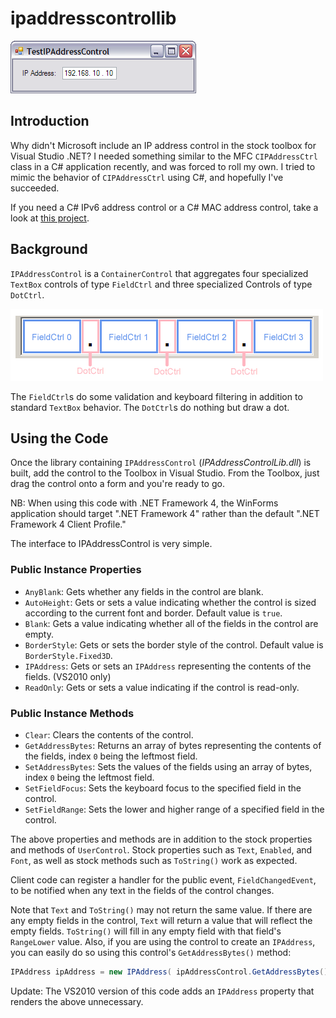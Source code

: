 # ipaddresscontrollib

![alt IPAddressControl in use](https://raw.githubusercontent.com/m66n/m66n.github.io/master/img/TestIPAddressControl.png)

## Introduction

Why didn't Microsoft include an IP address control in the stock toolbox for Visual Studio .NET? I needed something similar to the MFC `CIPAddressCtrl` class in a C# application recently, and was forced to roll my own. I tried to mimic the behavior of `CIPAddressCtrl` using C#, and hopefully I've succeeded.

If you need a C# IPv6 address control or a C# MAC address control, take a look at [this project](https://github.com/m66n/flexfieldcontrollib).

## Background

`IPAddressControl` is a `ContainerControl` that aggregates four specialized `TextBox` controls of type `FieldCtrl` and three specialized Controls of type `DotCtrl`.

![alt close up view of IPAddressControl](https://raw.githubusercontent.com/m66n/m66n.github.io/master/img/close_up.gif)

The `FieldCtrl`s do some validation and keyboard filtering in addition to standard `TextBox` behavior. The `DotCtrl`s do nothing but draw a dot. 

## Using the Code

Once the library containing `IPAddressControl` (*IPAddressControlLib.dll*) is built, add the control to the Toolbox in Visual Studio. From the Toolbox, just drag the control onto a form and you're ready to go.

NB: When using this code with .NET Framework 4, the WinForms application should target ".NET Framework 4" rather than the default ".NET Framework 4 Client Profile."

The interface to IPAddressControl is very simple.

### Public Instance Properties

* `AnyBlank`: Gets whether any fields in the control are blank.
* `AutoHeight`: Gets or sets a value indicating whether the control is sized according to the current font and border. Default value is `true`.
* `Blank`: Gets a value indicating whether all of the fields in the control are empty.
* `BorderStyle`: Gets or sets the border style of the control. Default value is `BorderStyle.Fixed3D`.
* `IPAddress`: Gets or sets an `IPAddress` representing the contents of the fields. (VS2010 only)
* `ReadOnly`: Gets or sets a value indicating if the control is read-only.

### Public Instance Methods

* `Clear`: Clears the contents of the control.
* `GetAddressBytes`: Returns an array of bytes representing the contents of the fields, index `0` being the leftmost field.
* `SetAddressBytes`: Sets the values of the fields using an array of bytes, index `0` being the leftmost field.
* `SetFieldFocus`: Sets the keyboard focus to the specified field in the control.
* `SetFieldRange`: Sets the lower and higher range of a specified field in the control.

The above properties and methods are in addition to the stock properties and methods of `UserControl`. Stock properties such as `Text`, `Enabled`, and `Font`, as well as stock methods such as `ToString()` work as expected.

Client code can register a handler for the public event, `FieldChangedEvent`, to be notified when any text in the fields of the control changes.

Note that `Text` and `ToString()` may not return the same value. If there are any empty fields in the control, `Text` will return a value that will reflect the empty fields. `ToString()` will fill in any empty field with that field's `RangeLower` value. Also, if you are using the control to create an `IPAddress`, you can easily do so using this control's `GetAddressBytes()` method:

```csharp
IPAddress ipAddress = new IPAddress( ipAddressControl.GetAddressBytes() );
```

Update: The VS2010 version of this code adds an `IPAddress` property that renders the above unnecessary.
